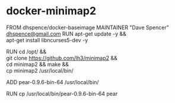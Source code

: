 # docker-minimap2

FROM dhspence/docker-baseimage
MAINTAINER "Dave Spencer" <dhspence@gmail.com>
RUN apt-get update -y && \
    apt-get install libncurses5-dev -y

RUN cd /opt/ && \
    git clone https://github.com/lh3/minimap2 && \
    cd minimap2 && make && \
    cp minimap2 /usr/local/bin/

ADD pear-0.9.6-bin-64 /usr/local/bin/

RUN cp /usr/local/bin/pear-0.9.6-bin-64 pear

